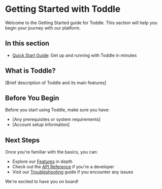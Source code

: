 # Getting Started with Toddle

Welcome to the Getting Started guide for Toddle. This section will help you begin your journey with our platform.

## In this section

- [Quick Start Guide](quick-start.md): Get up and running with Toddle in minutes

## What is Toddle?

[Brief description of Toddle and its main features]

## Before You Begin

Before you start using Toddle, make sure you have:

- [Any prerequisites or system requirements]
- [Account setup information]

## Next Steps

Once you're familiar with the basics, you can:

- Explore our [Features](/features) in depth
- Check out the [API Reference](/api-reference) if you're a developer
- Visit our [Troubleshooting](/troubleshooting) guide if you encounter any issues

We're excited to have you on board!

